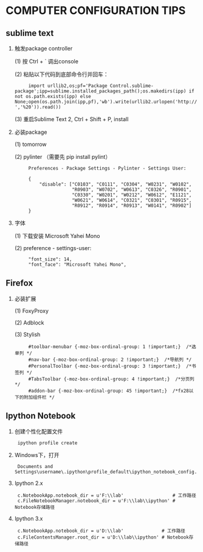 COMPUTER CONFIGURATION TIPS
=============================

sublime text
----------------

1. 触发package controller

    (1) 按 Ctrl + ` 调出console

    (2) 粘贴以下代码到底部命令行并回车：
        
            import urllib2,os;pf='Package Control.sublime-package';ipp=sublime.installed_packages_path();os.makedirs(ipp) if not os.path.exists(ipp) else None;open(os.path.join(ipp,pf),'wb').write(urllib2.urlopen('http://sublime.wbond.net/'+pf.replace(' ','%20')).read())

    (3) 重启Sublime Text 2, Ctrl + Shift + P, install

2. 必装package

    (1) tomorrow

    (2) pylinter （需要先 pip install pylint）

            Preferences - Package Settings - Pylinter - Settings User:

            {
                "disable": ["C0103", "C0111", "C0304", "W0231", "W0102", 
                            "R0903", "W0702", "W0613", "C0326", "R0901",
                            "C0330", "W0201", "W0212", "W0612", "E1121",
                            "W0621", "W0614", "C0321", "C0301", "R0915",
                            "R0912", "R0914", "R0913", "W0141", "R0902"]
            }

3. 字体

    (1) 下载安装 Microsoft Yahei Mono

    (2) preference - settings-user:

            "font_size": 14,
            "font_face": "Microsoft Yahei Mono",


Firefox
------------

1. 必装扩展

    (1) FoxyProxy

    (2) Adblock

    (3) Stylish

            #toolbar-menubar {-moz-box-ordinal-group: 1 !important;}  /*选单列 */
            #nav-bar {-moz-box-ordinal-group: 2 !important;}  /*导航列 */
            #PersonalToolbar {-moz-box-ordinal-group: 3 !important;}  /*书签列 */
            #TabsToolbar {-moz-box-ordinal-group: 4 !important;}  /*分页列 */
            #addon-bar {-moz-box-ordinal-group: 45 !important;}  /*fx28以下的附加组件栏 */
            
Ipython Notebook
------------------

1. 创建个性化配置文件

        ipython profile create

2. Windows下，打开
    
        Documents and Settings\username\.ipython\profile_default\ipython_notebook_config.py

3. Ipython 2.x

        c.NotebookApp.notebook_dir = u'F:\\lab'                  # 工作路径
        c.FileNotebookManager.notebook_dir = u'F:\\lab\\ipython' # Notebook存储路径

4. Ipython 3.x

        c.NotebookApp.notebook_dir = u'D:\\lab'              # 工作路径
        c.FileContentsManager.root_dir = u'D:\\lab\\ipython' # Notebook存储路径